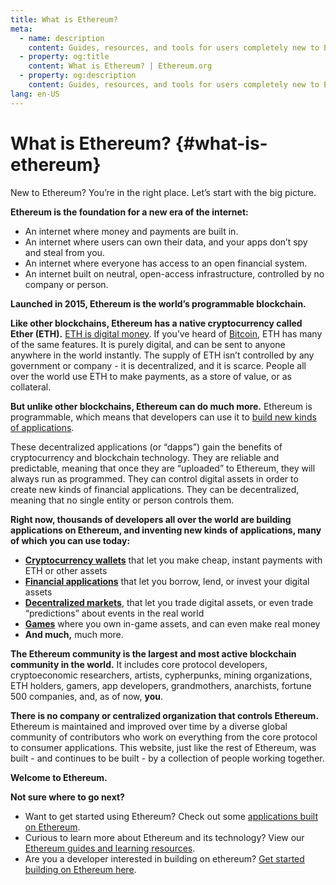 ```yaml
---
title: What is Ethereum?
meta:
  - name: description
    content: Guides, resources, and tools for users completely new to Ethereum.
  - property: og:title
    content: What is Ethereum? | Ethereum.org
  - property: og:description
    content: Guides, resources, and tools for users completely new to Ethereum.
lang: en-US
---
```


# What is Ethereum? {#what-is-ethereum}

New to Ethereum? You’re in the right place. Let’s start with the big picture.

**Ethereum is the foundation for a new era of the internet:**

- An internet where money and payments are built in.
- An internet where users can own their data, and your apps don’t spy and steal from you.
- An internet where everyone has access to an open financial system.
- An internet built on neutral, open-access infrastructure, controlled by no company or person.

**Launched in 2015, Ethereum is the world’s programmable blockchain.**

**Like other blockchains, Ethereum has a native cryptocurrency called Ether (ETH).** [ETH is digital money](/eth/). If you’ve heard of [Bitcoin](http://bitcoin.org/), ETH has many of the same features. It is purely digital, and can be sent to anyone anywhere in the world instantly. The supply of ETH isn’t controlled by any government or company - it is decentralized, and it is scarce. People all over the world use ETH to make payments, as a store of value, or as collateral.

**But unlike other blockchains, Ethereum can do much more.** Ethereum is programmable, which means that developers can use it to [build new kinds of applications](/dapps/).

These decentralized applications (or “dapps”) gain the benefits of cryptocurrency and blockchain technology. They are reliable and predictable, meaning that once they are “uploaded” to Ethereum, they will always run as programmed. They can control digital assets in order to create new kinds of financial applications. They can be decentralized, meaning that no single entity or person controls them.

**Right now, thousands of developers all over the world are building applications on Ethereum, and inventing new kinds of applications, many of which you can use today:**

- [**Cryptocurrency wallets**](/wallets/) that let you make cheap, instant payments with ETH or other assets
- [**Financial applications**](https://defipulse.com/) that let you borrow, lend, or invest your digital assets
- [**Decentralized markets**](https://docs.ethhub.io/built-on-ethereum/decentralized-exchanges/what-are-decentralized-exchanges/), that let you trade digital assets, or even trade “predictions” about events in the real world
- [**Games**](https://docs.ethhub.io/built-on-ethereum/games/what-is-blockchain-gaming/) where you own in-game assets, and can even make real money
- **And much,** much more.

**The Ethereum community is the largest and most active blockchain community in the world.** It includes core protocol developers, cryptoeconomic researchers, artists, cypherpunks, mining organizations, ETH holders, gamers, app developers, grandmothers, anarchists, fortune 500 companies, and, as of now, **you**.

**There is no company or centralized organization that controls Ethereum.** Ethereum is maintained and improved over time by a diverse global community of contributors who work on everything from the core protocol to consumer applications. This website, just like the rest of Ethereum, was built - and continues to be built - by a collection of people working together.

**Welcome to Ethereum.**

**Not sure where to go next?**

- Want to get started using Ethereum? Check out some [applications built on Ethereum](/dapps/).
- Curious to learn more about Ethereum and its technology? View our [Ethereum guides and learning resources](/learn/).
- Are you a developer interested in building on ethereum? [Get started building on Ethereum here](/build/).
